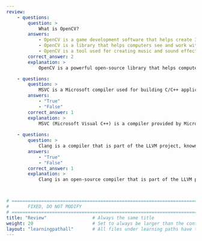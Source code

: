 ```yaml
---
review:
    - questions:
        question: >
            What is OpenCV?
        answers:
            - OpenCV is a game development software that helps create 3D video games quickly.
            - OpenCV is a library that helps computers see and work with images and videos.
            - OpenCV is a tool used for creating music and sound effects for apps.
        correct_answer: 2                    
        explanation: >
            OpenCV is a powerful open-source library that helps computers process and understand images and videos. It is used in tasks like detecting objects and editing images.

    - questions:
        question: >
            MSVC is a Microsoft compiler used for building C/C++ applications, mainly on Windows.
        answers:
            - "True"
            - "False"
        correct_answer: 1                   
        explanation: >
            MSVC (Microsoft Visual C++) is a compiler provided by Microsoft that is part of Visual Studio. It is widely used for building and compiling C/C++ programs on Windows, offering good integration with Windows libraries and debugging tools.
               
    - questions:
        question: >
            Clang is a compiler that is part of the LLVM project, known for cross-platform support.
        answers:
            - "True"
            - "False"
        correct_answer: 1         
        explanation: >
            Clang is an open-source compiler that is part of the LLVM project. It is known for its support for C/C++ and other languages, cross-platform capabilities, and clear error diagnostics, making it popular for modern development needs.



# ================================================================================
#       FIXED, DO NOT MODIFY
# ================================================================================
title: "Review"                 # Always the same title
weight: 20                      # Set to always be larger than the content in this path
layout: "learningpathall"       # All files under learning paths have this same wrapper
---
```


